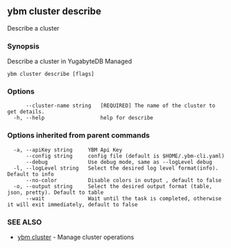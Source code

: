 ## ybm cluster describe

Describe a cluster

### Synopsis

Describe a cluster in YugabyteDB Managed

```
ybm cluster describe [flags]
```

### Options

```
      --cluster-name string   [REQUIRED] The name of the cluster to get details.
  -h, --help                  help for describe
```

### Options inherited from parent commands

```
  -a, --apiKey string     YBM Api Key
      --config string     config file (default is $HOME/.ybm-cli.yaml)
      --debug             Use debug mode, same as --logLevel debug
  -l, --logLevel string   Select the desired log level format(info). Default to info
      --no-color          Disable colors in output , default to false
  -o, --output string     Select the desired output format (table, json, pretty). Default to table
      --wait              Wait until the task is completed, otherwise it will exit immediately, default to false
```

### SEE ALSO

* [ybm cluster](ybm_cluster.md)	 - Manage cluster operations

